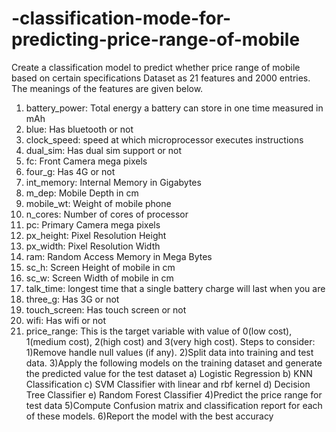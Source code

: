 # -classification-mode-for-predicting-price-range-of-mobile
Create a classification model to predict whether price range of mobile  based on certain specifications
Dataset as 21 features and 2000 entries. The meanings of the features are given below.
1) battery_power: Total energy a battery can store in one time measured in mAh
2) blue: Has bluetooth or not
3) clock_speed: speed at which microprocessor executes instructions
4) dual_sim: Has dual sim support or not
5) fc: Front Camera mega pixels
6) four_g: Has 4G or not
7) int_memory: Internal Memory in Gigabytes
8) m_dep: Mobile Depth in cm
9) mobile_wt: Weight of mobile phone
10) n_cores: Number of cores of processor
11) pc: Primary Camera mega pixels
12) px_height: Pixel Resolution Height
13) px_width: Pixel Resolution Width
14) ram: Random Access Memory in Mega Bytes
15) sc_h: Screen Height of mobile in cm
16) sc_w: Screen Width of mobile in cm
17) talk_time: longest time that a single battery charge will last when you are
18) three_g: Has 3G or not
19) touch_screen: Has touch screen or not
20) wifi: Has wifi or not
21) price_range: This is the target variable with value of 0(low cost), 1(medium cost), 
2(high cost) and 3(very high cost).
Steps to consider:
1)Remove handle null values (if any).
2)Split data into training and test data.
3)Apply the following models on the training dataset and generate the predicted value for 
the test dataset
a) Logistic Regression 
b) KNN Classification
c) SVM Classifier with linear and rbf kernel
d) Decision Tree Classifier
e) Random Forest Classifier
4)Predict the price range for test data
5)Compute Confusion matrix and classification report for each of these models.
6)Report the model with the best accuracy
